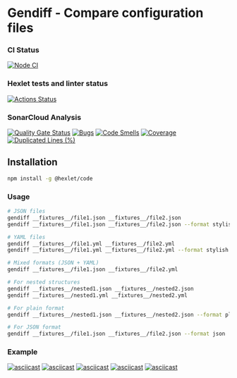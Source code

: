 # Gendiff - Compare configuration files

### CI Status
[![Node CI](https://github.com/la-moche/frontend-project-46/actions/workflows/nodejs.yml/badge.svg)](https://github.com/la-moche/frontend-project-46/actions/workflows/nodejs.yml)

### Hexlet tests and linter status
[![Actions Status](https://github.com/la-moche/frontend-project-46/actions/workflows/hexlet-check.yml/badge.svg)](https://github.com/la-moche/frontend-project-46/actions)

### SonarCloud Analysis
[![Quality Gate Status](https://sonarcloud.io/api/project_badges/measure?project=la-moche_frontend-project-46&metric=alert_status)](https://sonarcloud.io/summary/new_code?id=la-moche_frontend-project-46)
[![Bugs](https://sonarcloud.io/api/project_badges/measure?project=la-moche_frontend-project-46&metric=bugs)](https://sonarcloud.io/summary/new_code?id=la-moche_frontend-project-46)
[![Code Smells](https://sonarcloud.io/api/project_badges/measure?project=la-moche_frontend-project-46&metric=code_smells)](https://sonarcloud.io/summary/new_code?id=la-moche_frontend-project-46)
[![Coverage](https://sonarcloud.io/api/project_badges/measure?project=la-moche_frontend-project-46&metric=coverage)](https://sonarcloud.io/summary/new_code?id=la-moche_frontend-project-46)
[![Duplicated Lines (%)](https://sonarcloud.io/api/project_badges/measure?project=la-moche_frontend-project-46&metric=duplicated_lines_density)](https://sonarcloud.io/summary/new_code?id=la-moche_frontend-project-46)

## Installation

```bash
npm install -g @hexlet/code
```

### Usage

```bash
# JSON files
gendiff __fixtures__/file1.json __fixtures__/file2.json
gendiff __fixtures__/file1.json __fixtures__/file2.json --format stylish

# YAML files  
gendiff __fixtures__/file1.yml __fixtures__/file2.yml
gendiff __fixtures__/file1.yml __fixtures__/file2.yml --format stylish

# Mixed formats (JSON + YAML)
gendiff __fixtures__/file1.json __fixtures__/file2.yml

# For nested structures
gendiff __fixtures__/nested1.json __fixtures__/nested2.json
gendiff __fixtures__/nested1.yml __fixtures__/nested2.yml

# For plain format
gendiff __fixtures__/nested1.json __fixtures__/nested2.json --format plain

# For JSON format
gendiff __fixtures__/file1.json __fixtures__/file2.json --format json
```
### Example

[![asciicast](https://asciinema.org/a/BJ9ePyvY9IVS6uBoS4Rt4Ta1J.svg)](https://asciinema.org/a/BJ9ePyvY9IVS6uBoS4Rt4Ta1J)
[![asciicast](https://asciinema.org/a/rDBNstfQSgk7thTo6y5qlmaqA.svg)](https://asciinema.org/a/rDBNstfQSgk7thTo6y5qlmaqA)
[![asciicast](https://asciinema.org/a/9sLs1TCmx3ssoc3lmU1eC0YCf.svg)](https://asciinema.org/a/9sLs1TCmx3ssoc3lmU1eC0YCf)
[![asciicast](https://asciinema.org/a/bCTg35FY4LNRi5OfIWbedv3lc.svg)](https://asciinema.org/a/bCTg35FY4LNRi5OfIWbedv3lc)
[![asciicast](https://asciinema.org/a/om3sZq2C7q49YK9Z2QIxtC41U.svg)](https://asciinema.org/a/om3sZq2C7q49YK9Z2QIxtC41U)
